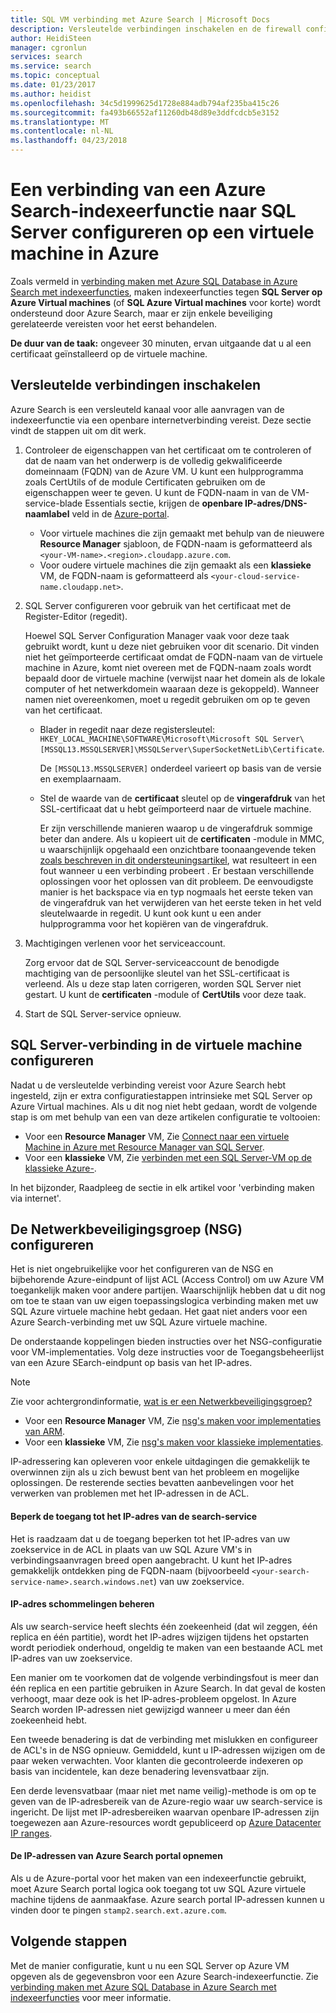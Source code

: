 ```yaml
---
title: SQL VM verbinding met Azure Search | Microsoft Docs
description: Versleutelde verbindingen inschakelen en de firewall configureren voor verbindingen met SQL Server op Azure een virtuele machine (VM) van een indexeerfunctie op Azure Search.
author: HeidiSteen
manager: cgronlun
services: search
ms.service: search
ms.topic: conceptual
ms.date: 01/23/2017
ms.author: heidist
ms.openlocfilehash: 34c5d1999625d1728e884adb794af235ba415c26
ms.sourcegitcommit: fa493b66552af11260db48d89e3ddfcdcb5e3152
ms.translationtype: MT
ms.contentlocale: nl-NL
ms.lasthandoff: 04/23/2018
---
```

# <a name="configure-a-connection-from-an-azure-search-indexer-to-sql-server-on-an-azure-vm"></a>Een verbinding van een Azure Search-indexeerfunctie naar SQL Server configureren op een virtuele machine in Azure
Zoals vermeld in [verbinding maken met Azure SQL Database in Azure Search met indexeerfuncties](search-howto-connecting-azure-sql-database-to-azure-search-using-indexers.md#faq), maken indexeerfuncties tegen **SQL Server op Azure Virtual machines** (of **SQL Azure Virtual machines** voor korte) wordt ondersteund door Azure Search, maar er zijn enkele beveiliging gerelateerde vereisten voor het eerst behandelen. 

**De duur van de taak:** ongeveer 30 minuten, ervan uitgaande dat u al een certificaat geïnstalleerd op de virtuele machine.

## <a name="enable-encrypted-connections"></a>Versleutelde verbindingen inschakelen
Azure Search is een versleuteld kanaal voor alle aanvragen van de indexeerfunctie via een openbare internetverbinding vereist. Deze sectie vindt de stappen uit om dit werk.

1. Controleer de eigenschappen van het certificaat om te controleren of dat de naam van het onderwerp is de volledig gekwalificeerde domeinnaam (FQDN) van de Azure VM. U kunt een hulpprogramma zoals CertUtils of de module Certificaten gebruiken om de eigenschappen weer te geven. U kunt de FQDN-naam in van de VM-service-blade Essentials sectie, krijgen de **openbare IP-adres/DNS-naamlabel** veld in de [Azure-portal](https://portal.azure.com/).
   
   * Voor virtuele machines die zijn gemaakt met behulp van de nieuwere **Resource Manager** sjabloon, de FQDN-naam is geformatteerd als `<your-VM-name>.<region>.cloudapp.azure.com`. 
   * Voor oudere virtuele machines die zijn gemaakt als een **klassieke** VM, de FQDN-naam is geformatteerd als `<your-cloud-service-name.cloudapp.net>`. 
2. SQL Server configureren voor gebruik van het certificaat met de Register-Editor (regedit). 
   
    Hoewel SQL Server Configuration Manager vaak voor deze taak gebruikt wordt, kunt u deze niet gebruiken voor dit scenario. Dit vinden niet het geïmporteerde certificaat omdat de FQDN-naam van de virtuele machine in Azure, komt niet overeen met de FQDN-naam zoals wordt bepaald door de virtuele machine (verwijst naar het domein als de lokale computer of het netwerkdomein waaraan deze is gekoppeld). Wanneer namen niet overeenkomen, moet u regedit gebruiken om op te geven van het certificaat.
   
   * Blader in regedit naar deze registersleutel: `HKEY_LOCAL_MACHINE\SOFTWARE\Microsoft\Microsoft SQL Server\[MSSQL13.MSSQLSERVER]\MSSQLServer\SuperSocketNetLib\Certificate`.
     
     De `[MSSQL13.MSSQLSERVER]` onderdeel varieert op basis van de versie en exemplaarnaam. 
   * Stel de waarde van de **certificaat** sleutel op de **vingerafdruk** van het SSL-certificaat dat u hebt geïmporteerd naar de virtuele machine.
     
     Er zijn verschillende manieren waarop u de vingerafdruk sommige beter dan andere. Als u kopieert uit de **certificaten** -module in MMC, u waarschijnlijk opgehaald een onzichtbare toonaangevende teken [zoals beschreven in dit ondersteuningsartikel](https://support.microsoft.com/kb/2023869/), wat resulteert in een fout wanneer u een verbinding probeert . Er bestaan verschillende oplossingen voor het oplossen van dit probleem. De eenvoudigste manier is het backspace via en typ nogmaals het eerste teken van de vingerafdruk van het verwijderen van het eerste teken in het veld sleutelwaarde in regedit. U kunt ook kunt u een ander hulpprogramma voor het kopiëren van de vingerafdruk.
3. Machtigingen verlenen voor het serviceaccount. 
   
    Zorg ervoor dat de SQL Server-serviceaccount de benodigde machtiging van de persoonlijke sleutel van het SSL-certificaat is verleend. Als u deze stap laten corrigeren, worden SQL Server niet gestart. U kunt de **certificaten** -module of **CertUtils** voor deze taak.
4. Start de SQL Server-service opnieuw.

## <a name="configure-sql-server-connectivity-in-the-vm"></a>SQL Server-verbinding in de virtuele machine configureren
Nadat u de versleutelde verbinding vereist voor Azure Search hebt ingesteld, zijn er extra configuratiestappen intrinsieke met SQL Server op Azure Virtual machines. Als u dit nog niet hebt gedaan, wordt de volgende stap is om met behulp van een van deze artikelen configuratie te voltooien:

* Voor een **Resource Manager** VM, Zie [Connect naar een virtuele Machine in Azure met Resource Manager van SQL Server](../virtual-machines/windows/sql/virtual-machines-windows-sql-connect.md). 
* Voor een **klassieke** VM, Zie [verbinden met een SQL Server-VM op de klassieke Azure-](../virtual-machines/windows/classic/sql-connect.md).

In het bijzonder, Raadpleeg de sectie in elk artikel voor 'verbinding maken via internet'.

## <a name="configure-the-network-security-group-nsg"></a>De Netwerkbeveiligingsgroep (NSG) configureren
Het is niet ongebruikelijke voor het configureren van de NSG en bijbehorende Azure-eindpunt of lijst ACL (Access Control) om uw Azure VM toegankelijk maken voor andere partijen. Waarschijnlijk hebben dat u dit nog om toe te staan van uw eigen toepassingslogica verbinding maken met uw SQL Azure virtuele machine hebt gedaan. Het gaat niet anders voor een Azure Search-verbinding met uw SQL Azure virtuele machine. 

De onderstaande koppelingen bieden instructies over het NSG-configuratie voor VM-implementaties. Volg deze instructies voor de Toegangsbeheerlijst van een Azure SEarch-eindpunt op basis van het IP-adres.

> [!NOTE]
> Zie voor achtergrondinformatie, [wat is er een Netwerkbeveiligingsgroep?](../virtual-network/virtual-networks-nsg.md)
> 
> 

* Voor een **Resource Manager** VM, Zie [nsg's maken voor implementaties van ARM](../virtual-network/virtual-networks-create-nsg-arm-pportal.md). 
* Voor een **klassieke** VM, Zie [nsg's maken voor klassieke implementaties](../virtual-network/virtual-networks-create-nsg-classic-ps.md).

IP-adressering kan opleveren voor enkele uitdagingen die gemakkelijk te overwinnen zijn als u zich bewust bent van het probleem en mogelijke oplossingen. De resterende secties bevatten aanbevelingen voor het verwerken van problemen met het IP-adressen in de ACL.

#### <a name="restrict-access-to-the-search-service-ip-address"></a>Beperk de toegang tot het IP-adres van de search-service
Het is raadzaam dat u de toegang beperken tot het IP-adres van uw zoekservice in de ACL in plaats van uw SQL Azure VM's in verbindingsaanvragen breed open aangebracht. U kunt het IP-adres gemakkelijk ontdekken ping de FQDN-naam (bijvoorbeeld `<your-search-service-name>.search.windows.net`) van uw zoekservice.

#### <a name="managing-ip-address-fluctuations"></a>IP-adres schommelingen beheren
Als uw search-service heeft slechts één zoekeenheid (dat wil zeggen, één replica en één partitie), wordt het IP-adres wijzigen tijdens het opstarten wordt periodiek onderhoud, ongeldig te maken van een bestaande ACL met IP-adres van uw zoekservice.

Een manier om te voorkomen dat de volgende verbindingsfout is meer dan één replica en een partitie gebruiken in Azure Search. In dat geval de kosten verhoogt, maar deze ook is het IP-adres-probleem opgelost. In Azure Search worden IP-adressen niet gewijzigd wanneer u meer dan één zoekeenheid hebt.

Een tweede benadering is dat de verbinding met mislukken en configureer de ACL's in de NSG opnieuw. Gemiddeld, kunt u IP-adressen wijzigen om de paar weken verwachten. Voor klanten die gecontroleerde indexeren op basis van incidentele, kan deze benadering levensvatbaar zijn.

Een derde levensvatbaar (maar niet met name veilig)-methode is om op te geven van de IP-adresbereik van de Azure-regio waar uw search-service is ingericht. De lijst met IP-adresbereiken waarvan openbare IP-adressen zijn toegewezen aan Azure-resources wordt gepubliceerd op [Azure Datacenter IP ranges](https://www.microsoft.com/download/details.aspx?id=41653). 

#### <a name="include-the-azure-search-portal-ip-addresses"></a>De IP-adressen van Azure Search portal opnemen
Als u de Azure-portal voor het maken van een indexeerfunctie gebruikt, moet Azure Search portal logica ook toegang tot uw SQL Azure virtuele machine tijdens de aanmaakfase. Azure search portal IP-adressen kunnen u vinden door te pingen `stamp2.search.ext.azure.com`.

## <a name="next-steps"></a>Volgende stappen
Met de manier configuratie, kunt u nu een SQL Server op Azure VM opgeven als de gegevensbron voor een Azure Search-indexeerfunctie. Zie [verbinding maken met Azure SQL Database in Azure Search met indexeerfuncties](search-howto-connecting-azure-sql-database-to-azure-search-using-indexers.md) voor meer informatie.

